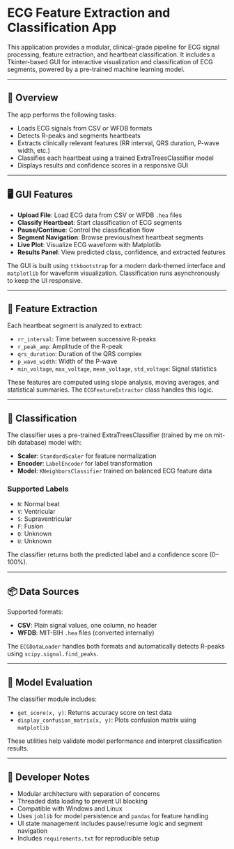 # ECG Feature Extraction and Classification App

This application provides a modular, clinical-grade pipeline for ECG signal processing, feature extraction, and heartbeat classification. It includes a Tkinter-based GUI for interactive visualization and classification of ECG segments, powered by a pre-trained machine learning model.

---

## 🧠 Overview

The app performs the following tasks:

- Loads ECG signals from CSV or WFDB formats
- Detects R-peaks and segments heartbeats
- Extracts clinically relevant features (RR interval, QRS duration, P-wave width, etc.)
- Classifies each heartbeat using a trained ExtraTreesClassifier model
- Displays results and confidence scores in a responsive GUI

---

## 🖥️ GUI Features

- **Upload File**: Load ECG data from CSV or WFDB `.hea` files
- **Classify Heartbeat**: Start classification of ECG segments
- **Pause/Continue**: Control the classification flow
- **Segment Navigation**: Browse previous/next heartbeat segments
- **Live Plot**: Visualize ECG waveform with Matplotlib
- **Results Panel**: View predicted class, confidence, and extracted features

The GUI is built using `ttkbootstrap` for a modern dark-themed interface and `matplotlib` for waveform visualization. Classification runs asynchronously to keep the UI responsive.

---

## 🧬 Feature Extraction

Each heartbeat segment is analyzed to extract:

- `rr_interval`: Time between successive R-peaks
- `r_peak_amp`: Amplitude of the R-peak
- `qrs_duration`: Duration of the QRS complex
- `p_wave_width`: Width of the P-wave
- `min_voltage`, `max_voltage`, `mean_voltage`, `std_voltage`: Signal statistics

These features are computed using slope analysis, moving averages, and statistical summaries. The `ECGFeatureExtractor` class handles this logic.

---

## 🤖 Classification

The classifier uses a pre-trained ExtraTreesClassifier (trained by me on mit-bih database) model with:

- **Scaler**: `StandardScaler` for feature normalization
- **Encoder**: `LabelEncoder` for label transformation
- **Model**: `KNeighborsClassifier` trained on balanced ECG feature data

### Supported Labels

- `N`: Normal beat
- `V`: Ventricular
- `S`: Supraventricular
- `F`: Fusion
- `Q`: Unknown
- `U`: Unknown

The classifier returns both the predicted label and a confidence score (0–100%).

---

## 📦 Data Sources

Supported formats:

- **CSV**: Plain signal values, one column, no header
- **WFDB**: MIT-BIH `.hea` files (converted internally)

The `ECGDataLoader` handles both formats and automatically detects R-peaks using `scipy.signal.find_peaks`.

---

## 🧪 Model Evaluation

The classifier module includes:

- `get_score(x, y)`: Returns accuracy score on test data
- `display_confusion_matrix(x, y)`: Plots confusion matrix using `matplotlib`

These utilities help validate model performance and interpret classification results.

---

## 🧰 Developer Notes

- Modular architecture with separation of concerns
- Threaded data loading to prevent UI blocking
- Compatible with Windows and Linux
- Uses `joblib` for model persistence and `pandas` for feature handling
- UI state management includes pause/resume logic and segment navigation
- Includes `requirements.txt` for reproducible setup




